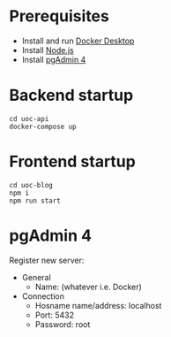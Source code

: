 # Prerequisites
- Install and run [Docker Desktop](https://www.docker.com/products/docker-desktop/)
- Install [Node.js](https://nodejs.org/en/download/package-manager/current)
- Install [pgAdmin 4](https://www.pgadmin.org/download/pgadmin-4-macos/)

# Backend startup
```
cd uoc-api
docker-compose up
```

# Frontend startup
```
cd uoc-blog
npm i
npm run start
```

# pgAdmin 4
Register new server:
- General
  - Name: (whatever i.e. Docker)
- Connection
  - Hosname name/address: localhost
  - Port: 5432
  - Password: root
